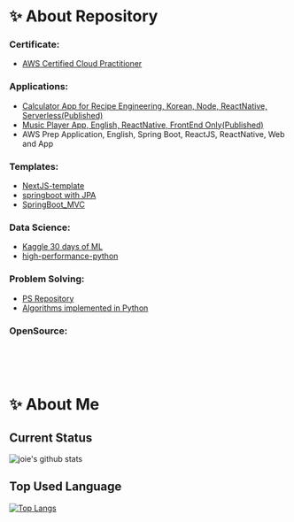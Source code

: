 # ✨ About Repository

### Certificate:
  - [AWS Certified Cloud Practitioner](https://github.com/joielee09/joielee09/blob/f2b3f3ecaa052483013fdeebfb2d2c792bbc11ce/AWS%20Certified%20Cloud%20Practitioner%20certificate.pdf)

### Applications:
  - [Calculator App for Recipe Engineering, Korean, Node, ReactNative, Serverless(Published)](https://github.com/joielee09/-DEV-bakers-percent-calculator-pro)
  - [Music Player App, English, ReactNative, FrontEnd Only(Published)](https://github.com/joielee09/-DEV-balletWorkoutRoutine)
  - AWS Prep Application, English, Spring Boot, ReactJS, ReactNative, Web and App
  
### Templates:
  - [NextJS-template](https://github.com/joielee09/NextJS-template)
  - [springboot with JPA](https://github.com/joielee09/springboot-jpa)
  - [SpringBoot_MVC](https://github.com/joielee09/SpringBoot_MVC)

### Data Science:
  - [Kaggle 30 days of ML](https://github.com/joielee09/Kaggle_30DaysOfML)
  - [high-performance-python](https://github.com/joielee09/high-performance-python)

### Problem Solving:
  - [PS Repository](https://github.com/joielee09/-PS-problemsolving)
  - [Algorithms implemented in Python](https://github.com/joielee09/algorithms_in_python)


### OpenSource:
<br/><br/><br/>


# ✨ About Me

## Current Status
<!-- ![joie's github stats](https://github-readme-stats.vercel.app/api?username=joielee09&show_icons=true&theme=radical) -->
![joie's github stats](https://github-readme-stats.vercel.app/api?username=joielee09&show_icons=true&theme=radical)


## Top Used Language
[![Top Langs](https://github-readme-stats.vercel.app/api/top-langs/?username=joielee09&layout=compact)](https://github.com/anuraghazra/github-readme-stats)


<!-- ## Main Stack -->
<!-- <image src="https://user-images.githubusercontent.com/67178982/102009421-a47ea600-3d7a-11eb-9f2c-24f8ea7f15a8.png" height="80" width="80">  <image src="https://user-images.githubusercontent.com/67178982/102009430-bb24fd00-3d7a-11eb-8078-d1dbfc9e4671.png" height="80" width="80"> -->

<!-- ## Sub Stack -->
<!-- <image src="https://user-images.githubusercontent.com/67178982/102009491-16ef8600-3d7b-11eb-8927-6fda5a6241aa.png" height="80" width="80">  <image src="https://user-images.githubusercontent.com/67178982/102009494-1820b300-3d7b-11eb-8354-6fb0718693e9.png" height="80" width="80">  <image src="https://user-images.githubusercontent.com/67178982/102009495-1951e000-3d7b-11eb-9e94-1967fc39e971.png" height="80" width="80"> -->

